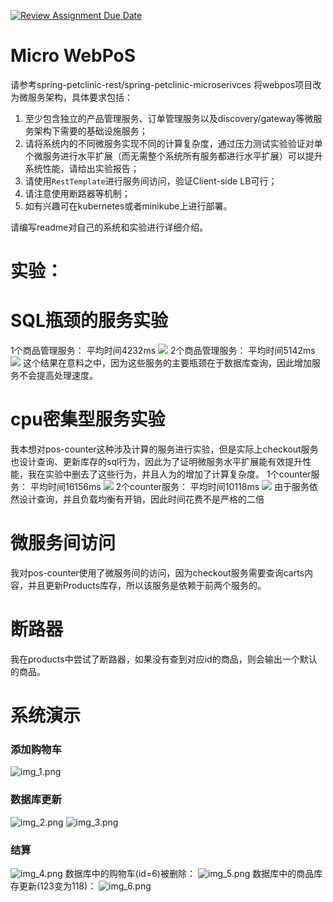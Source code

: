 [![Review Assignment Due Date](https://classroom.github.com/assets/deadline-readme-button-24ddc0f5d75046c5622901739e7c5dd533143b0c8e959d652212380cedb1ea36.svg)](https://classroom.github.com/a/IMEm063v)
# Micro WebPoS 


请参考spring-petclinic-rest/spring-petclinic-microserivces 将webpos项目改为微服务架构，具体要求包括：
1. 至少包含独立的产品管理服务、订单管理服务以及discovery/gateway等微服务架构下需要的基础设施服务；
2. 请将系统内的不同微服务实现不同的计算复杂度，通过压力测试实验验证对单个微服务进行水平扩展（而无需整个系统所有服务都进行水平扩展）可以提升系统性能，请给出实验报告；
3. 请使用`RestTemplate`进行服务间访问，验证Client-side LB可行；
4. 请注意使用断路器等机制；
5. 如有兴趣可在kubernetes或者minikube上进行部署。

请编写readme对自己的系统和实验进行详细介绍。

# 实验：
# SQL瓶颈的服务实验
1个商品管理服务：
平均时间4232ms
![](imgs/p1.png)
2个商品管理服务：
平均时间5142ms
![](imgs/p2.png)
这个结果在意料之中，因为这些服务的主要瓶颈在于数据库查询，因此增加服务不会提高处理速度。

# cpu密集型服务实验
我本想对pos-counter这种涉及计算的服务进行实验，但是实际上checkout服务也设计查询、更新库存的sql行为，因此为了证明微服务水平扩展能有效提升性能，我在实验中删去了这些行为，并且人为的增加了计算复杂度。
1个counter服务：
平均时间16156ms
![](/imgs/c1.png)
2个counter服务：
平均时间10118ms
![](/imgs/c2.png)
由于服务依然设计查询，并且负载均衡有开销，因此时间花费不是严格的二倍

# 微服务间访问
我对pos-counter使用了微服务间的访问，因为checkout服务需要查询carts内容，并且更新Products库存，所以该服务是依赖于前两个服务的。

# 断路器
我在products中尝试了断路器，如果没有查到对应id的商品，则会输出一个默认的商品。

# 系统演示
### 添加购物车
![img_1.png](imgs/img_1.png)
### 数据库更新
![img_2.png](imgs/img_2.png)
![img_3.png](imgs/img_3.png)
### 结算
![img_4.png](imgs/img_4.png)
数据库中的购物车(id=6)被删除：
![img_5.png](imgs/img_5.png)
数据库中的商品库存更新(123变为118)：
![img_6.png](imgs/img_6.png)